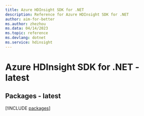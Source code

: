```yaml
---
title: Azure HDInsight SDK for .NET
description: Reference for Azure HDInsight SDK for .NET
author: aim-for-better
ms.author: zhezhou
ms.data: 04/14/2023
ms.topic: reference
ms.devlang: dotnet
ms.service: hdinsight
---
```

# Azure HDInsight SDK for .NET - latest
## Packages - latest
[!INCLUDE [packages](hdinsight-index.md)]